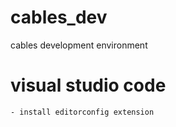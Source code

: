 # cables_dev
cables development environment


# visual studio code
    - install editorconfig extension
